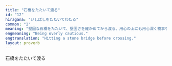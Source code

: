 ```yaml
---
title: "石橋をたたいて渡る"
id: "12"
hiragana: "いしばしをたたいてわたる"
common: "2"
meaning: "堅固な石橋をたたいて、堅固さを確かめてから渡る。用心の上にも用心深く物事を行うことのたとえ。"
engmeaning: "Being overly cautious."
engtranslation: "Hitting a stone bridge before crossing."
layout: proverb
---
```


石橋をたたいて渡る
